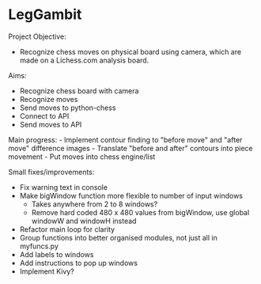# LegGambit
Project Objective:
- Recognize chess moves on physical board using camera, which are made on a Lichess.com analysis board.

Aims:
- Recognize chess board with camera
- Recognize moves
- Send moves to python-chess
- Connect to API
- Send moves to API

Main progress:
	- Implement contour finding to "before move" and "after move" difference images
	- Translate "before and after" contours into piece movement
	- Put moves into chess engine/list


Small fixes/improvements:
- Fix warning text in console
- Make bigWindow function more flexible to number of input windows
	- Takes anywhere from 2 to 8 windows?
	- Remove hard coded 480 x 480 values from bigWindow, use global windowW and windowH instead
- Refactor main loop for clarity
- Group functions into better organised modules, not just all in myfuncs.py
- Add labels to windows
- Add instructions to pop up windows
- Implement Kivy?